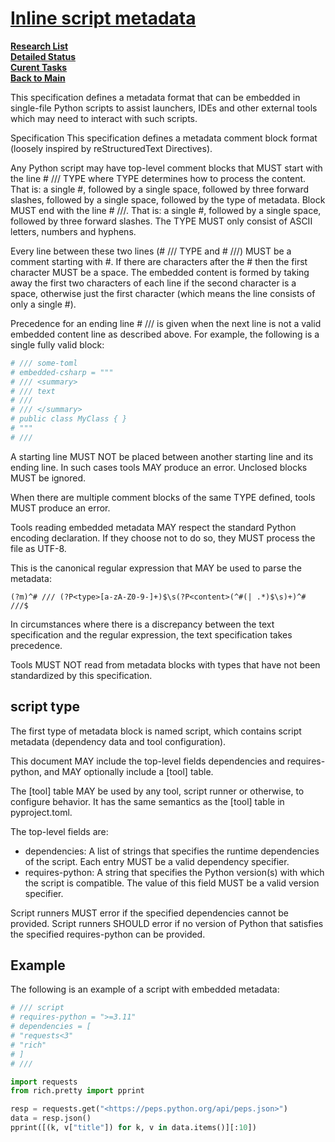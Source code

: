 # **[Inline script metadata](https://packaging.python.org/en/latest/specifications/inline-script-metadata/)**

**[Research List](../../../../../research_list.md)**\
**[Detailed Status](../../../../../../a_status/detailed_status.md)**\
**[Curent Tasks](../../../../../../a_status/current_tasks.md)**\
**[Back to Main](../../../../../../README.md)**

This specification defines a metadata format that can be embedded in single-file Python scripts to assist launchers, IDEs and other external tools which may need to interact with such scripts.

Specification
This specification defines a metadata comment block format (loosely inspired by reStructuredText Directives).

Any Python script may have top-level comment blocks that MUST start with the line # /// TYPE where TYPE determines how to process the content. That is: a single #, followed by a single space, followed by three forward slashes, followed by a single space, followed by the type of metadata. Block MUST end with the line # ///. That is: a single #, followed by a single space, followed by three forward slashes. The TYPE MUST only consist of ASCII letters, numbers and hyphens.

Every line between these two lines (# /// TYPE and # ///) MUST be a comment starting with #. If there are characters after the # then the first character MUST be a space. The embedded content is formed by taking away the first two characters of each line if the second character is a space, otherwise just the first character (which means the line consists of only a single #).

Precedence for an ending line # /// is given when the next line is not a valid embedded content line as described above. For example, the following is a single fully valid block:

```python
# /// some-toml
# embedded-csharp = """
# /// <summary>
# /// text
# ///
# /// </summary>
# public class MyClass { }
# """
# ///
```

A starting line MUST NOT be placed between another starting line and its ending line. In such cases tools MAY produce an error. Unclosed blocks MUST be ignored.

When there are multiple comment blocks of the same TYPE defined, tools MUST produce an error.

Tools reading embedded metadata MAY respect the standard Python encoding declaration. If they choose not to do so, they MUST process the file as UTF-8.

This is the canonical regular expression that MAY be used to parse the metadata:

`(?m)^# /// (?P<type>[a-zA-Z0-9-]+)$\s(?P<content>(^#(| .*)$\s)+)^# ///$`

In circumstances where there is a discrepancy between the text specification and the regular expression, the text specification takes precedence.

Tools MUST NOT read from metadata blocks with types that have not been standardized by this specification.

## script type

The first type of metadata block is named script, which contains script metadata (dependency data and tool configuration).

This document MAY include the top-level fields dependencies and requires-python, and MAY optionally include a [tool] table.

The [tool] table MAY be used by any tool, script runner or otherwise, to configure behavior. It has the same semantics as the [tool] table in pyproject.toml.

The top-level fields are:

- dependencies: A list of strings that specifies the runtime dependencies of the script. Each entry MUST be a valid dependency specifier.
- requires-python: A string that specifies the Python version(s) with which the script is compatible. The value of this field MUST be a valid version specifier.

Script runners MUST error if the specified dependencies cannot be provided. Script runners SHOULD error if no version of Python that satisfies the specified requires-python can be provided.

## Example

The following is an example of a script with embedded metadata:

```python
# /// script
# requires-python = ">=3.11"
# dependencies = [
# "requests<3"
# "rich"
# ]
# ///

import requests
from rich.pretty import pprint

resp = requests.get("<https://peps.python.org/api/peps.json>")
data = resp.json()
pprint([(k, v["title"]) for k, v in data.items()][:10])
```
